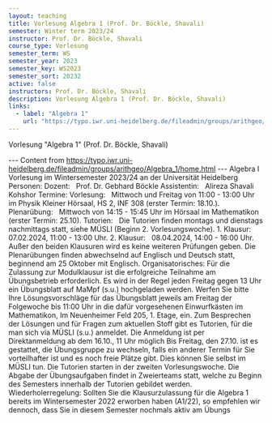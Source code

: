 ```yaml
---
layout: teaching
title: Vorlesung Algebra 1 (Prof. Dr. Böckle, Shavali)
semester: Winter term 2023/24
instructor: Prof. Dr. Böckle, Shavali
course_type: Vorlesung
semester_term: WS
semester_year: 2023
semester_key: WS2023
semester_sort: 20232
active: false
instructors: Prof. Dr. Böckle, Shavali
description: Vorlesung Algebra 1 (Prof. Dr. Böckle, Shavali)
links:
  - label: "Algebra 1"
    url: "https://typo.iwr.uni-heidelberg.de/fileadmin/groups/arithgeo/Algebra_1/home.html"
---
```


Vorlesung "Algebra 1" (Prof. Dr. Böckle, Shavali)

--- Content from https://typo.iwr.uni-heidelberg.de/fileadmin/groups/arithgeo/Algebra_1/home.html ---
Algebra I Vorlesung im Wintersemester 2023/24 an der Universit&auml;t Heidelberg Personen: Dozent: &nbsp; Prof. Dr. Gebhard Böckle Assistentin: &nbsp; Alireza Shavali Kohshor Termine: Vorlesung: &nbsp; Mittwoch und Freitag von 11:00 - 13:00 Uhr im Physik Kleiner Hörsaal, HS 2, INF 308 (erster Termin: 18.10.). Plenarübung: &nbsp; Mittwoch von 14:15 - 15:45 Uhr im Hörsaal im Mathematikon (erster Termin: 25.10). Tutorien: &nbsp; Die Tutorien finden montags und dienstags nachmittags statt, siehe MÜSLI (Beginn 2. Vorlesungswoche). 1. Klausur: &nbsp; 07.02.2024, 11:00 - 13:00 Uhr. 2. Klausur: &nbsp; 08.04.2024, 14:00 - 16:00 Uhr. Außer den beiden Klausuren wird es keine weiteren Prüfungen geben. Die Plenarübungen finden abwechselnd auf Englisch und Deutsch statt, beginnend am 25 Oktober mit Englisch. Organisatorisches: Für die Zulassung zur Modulklausur ist die erfolgreiche Teilnahme am Übungsbetrieb erforderlich. Es wird in der Regel jeden Freitag gegen 13 Uhr ein Übungsblatt auf MaMpf (s.u.) hochgeladen werden. Werfen Sie bitte Ihre Lösungsvorschläge für das Übungsblatt jeweils am Freitag der Folgewoche bis 11:00 Uhr in die dafür vorgesehenen Einwurfkästen im Mathematikon, Im Neuenheimer Feld 205, 1. Etage, ein. Zum Besprechen der Lösungen und für Fragen zum aktuellen Stoff gibt es Tutorien, für die man sich via MÜSLI (s.u.) anmeldet. Die Anmeldung ist per Direktanmeldung ab dem 16.10., 11 Uhr möglich Bis Freitag, den 27.10. ist es gestattet, die Übungsgruppe zu wechseln, falls ein anderer Termin für Sie vorteilhafter ist und es noch freie Plätze gibt. Dies können Sie selbst im MÜSLI tun. Die Tutorien starten in der zweiten Vorlesungswoche. Die Abgabe der Übungsaufgaben findet in Zweierteams statt, welche zu Beginn des Semesters innerhalb der Tutorien gebildet werden. Wiederholerregelung: Sollten Sie die Klausurzulassung für die Algebra 1 bereits im Wintersemester 2022 erworben haben (A1/22), so empfehlen wir dennoch, dass Sie in diesem Semester nochmals aktiv am Übungs


